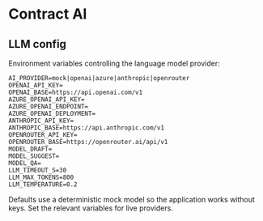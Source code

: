 # Contract AI

## LLM config

Environment variables controlling the language model provider:

```
AI_PROVIDER=mock|openai|azure|anthropic|openrouter
OPENAI_API_KEY=
OPENAI_BASE=https://api.openai.com/v1
AZURE_OPENAI_API_KEY=
AZURE_OPENAI_ENDPOINT=
AZURE_OPENAI_DEPLOYMENT=
ANTHROPIC_API_KEY=
ANTHROPIC_BASE=https://api.anthropic.com/v1
OPENROUTER_API_KEY=
OPENROUTER_BASE=https://openrouter.ai/api/v1
MODEL_DRAFT=
MODEL_SUGGEST=
MODEL_QA=
LLM_TIMEOUT_S=30
LLM_MAX_TOKENS=800
LLM_TEMPERATURE=0.2
```

Defaults use a deterministic mock model so the application works without keys. Set the relevant variables for live providers.
